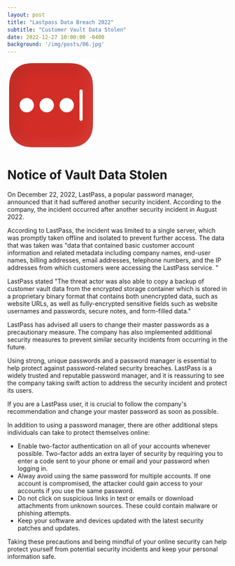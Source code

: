 ```yaml
---
layout: post
title: "Lastpass Data Breach 2022"
subtitle: "Customer Vault Data Stolen"
date: 2022-12-27 10:00:00 -0400
background: '/img/posts/06.jpg'
---
```


![Lastpass](./img/posts/lastpass.png "Lastpass")

# Notice of Vault Data Stolen

On December 22, 2022, LastPass, a popular password manager, announced that it had suffered another security incident. According to the company, the incident occurred after another security incident in August 2022. 

According to LastPass, the incident was limited to a single server, which was promptly taken offline and isolated to prevent further access. The data that was taken was "data that contained basic customer account information and related metadata including company names, end-user names, billing addresses, email addresses, telephone numbers, and the IP addresses from which customers were accessing the LastPass service. "

LastPass stated "The threat actor was also able to copy a backup of customer vault data from the encrypted storage container which is stored in a proprietary binary format that contains both unencrypted data, such as website URLs, as well as fully-encrypted sensitive fields such as website usernames and passwords, secure notes, and form-filled data."

LastPass has advised all users to change their master passwords as a precautionary measure. The company has also implemented additional security measures to prevent similar security incidents from occurring in the future.

Using strong, unique passwords and a password manager is essential to help protect against password-related security breaches. LastPass is a widely trusted and reputable password manager, and it is reassuring to see the company taking swift action to address the security incident and protect its users.

If you are a LastPass user, it is crucial to follow the company's recommendation and change your master password as soon as possible.

In addition to using a password manager, there are other additional steps individuals can take to protect themselves online:
- Enable two-factor authentication on all of your accounts whenever possible. Two-factor adds an extra layer of security by requiring you to enter a code sent to your phone or email and your password when logging in.
- Alway avoid using the same password for multiple accounts. If one account is compromised, the attacker could gain access to your accounts if you use the same password.
- Do not click on suspicious links in text or emails or download attachments from unknown sources. These could contain malware or phishing attempts.
- Keep your software and devices updated with the latest security patches and updates.

Taking these precautions and being mindful of your online security can help protect yourself from potential security incidents and keep your personal information safe.